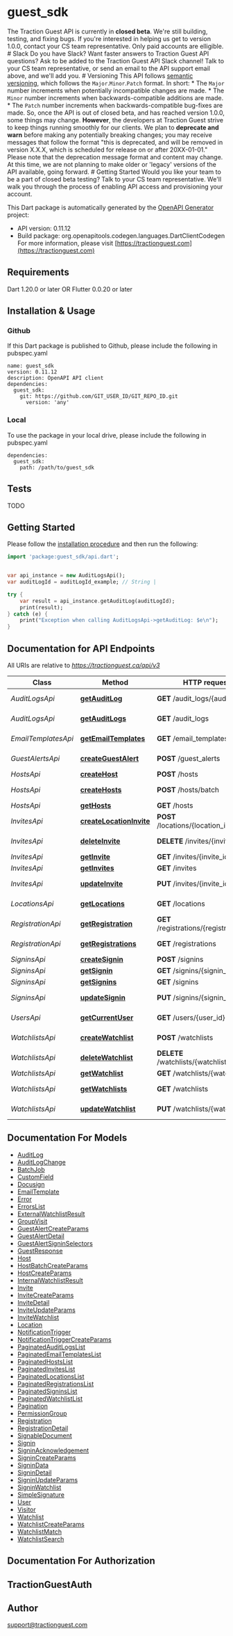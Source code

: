 # guest_sdk
The Traction Guest API is currently in **closed beta**. We're still building, testing, and fixing bugs.  If you're interested in helping us get to version 1.0.0, contact your CS team representative. Only paid accounts are elligible.  # Slack  Do you have Slack? Want faster answers to Traction Guest API questions?  Ask to be added to the Traction Guest API Slack channel!  Talk to your CS team representative, or send an email to the API support email above, and we'll add you.  # Versioning  This API follows [semantic versioning](https://semver.org/), which follows the `Major`.`Minor`.`Patch` format. In short:  * The `Major` number increments when potentially incompatible changes are made. * The `Minor` number increments when backwards-compatible additions are made. * The `Patch` number increments when backwards-compatible bug-fixes are made.  So, once the API is out of closed beta, and has reached version 1.0.0, some things may change.  **However**, the developers at Traction Guest strive to keep things running smoothly for our clients. We plan to **deprecate and warn** before making any potentially breaking changes; you may receive messages that follow the format \"this is deprecated, and will be removed in version X.X.X, which is scheduled for release on or after 20XX-01-01.\" Please note that the deprecation message format and content may change.  At this time, we are not planning to make older or 'legacy' versions of the API available, going forward.  # Getting Started  Would you like your team to be a part of closed beta testing? Talk to your CS team representative. We'll walk you through the process of enabling API access and provisioning your account. 

This Dart package is automatically generated by the [OpenAPI Generator](https://openapi-generator.tech) project:

- API version: 0.11.12
- Build package: org.openapitools.codegen.languages.DartClientCodegen
For more information, please visit [https://tractionguest.com](https://tractionguest.com)

## Requirements

Dart 1.20.0 or later OR Flutter 0.0.20 or later

## Installation & Usage

### Github
If this Dart package is published to Github, please include the following in pubspec.yaml
```
name: guest_sdk
version: 0.11.12
description: OpenAPI API client
dependencies:
  guest_sdk:
    git: https://github.com/GIT_USER_ID/GIT_REPO_ID.git
      version: 'any'
```

### Local
To use the package in your local drive, please include the following in pubspec.yaml
```
dependencies:
  guest_sdk:
    path: /path/to/guest_sdk
```

## Tests

TODO

## Getting Started

Please follow the [installation procedure](#installation--usage) and then run the following:

```dart
import 'package:guest_sdk/api.dart';


var api_instance = new AuditLogsApi();
var auditLogId = auditLogId_example; // String | 

try {
    var result = api_instance.getAuditLog(auditLogId);
    print(result);
} catch (e) {
    print("Exception when calling AuditLogsApi->getAuditLog: $e\n");
}

```

## Documentation for API Endpoints

All URIs are relative to *https://tractionguest.ca/api/v3*

Class | Method | HTTP request | Description
------------ | ------------- | ------------- | -------------
*AuditLogsApi* | [**getAuditLog**](docs//AuditLogsApi.md#getauditlog) | **GET** /audit_logs/{audit_log_id} | Get an AuditLog
*AuditLogsApi* | [**getAuditLogs**](docs//AuditLogsApi.md#getauditlogs) | **GET** /audit_logs | List all AuditLogs
*EmailTemplatesApi* | [**getEmailTemplates**](docs//EmailTemplatesApi.md#getemailtemplates) | **GET** /email_templates | List all EmailTemplates
*GuestAlertsApi* | [**createGuestAlert**](docs//GuestAlertsApi.md#createguestalert) | **POST** /guest_alerts | Create GuestAlert
*HostsApi* | [**createHost**](docs//HostsApi.md#createhost) | **POST** /hosts | Create a Host
*HostsApi* | [**createHosts**](docs//HostsApi.md#createhosts) | **POST** /hosts/batch | Create multiple Hosts
*HostsApi* | [**getHosts**](docs//HostsApi.md#gethosts) | **GET** /hosts | List all Hosts
*InvitesApi* | [**createLocationInvite**](docs//InvitesApi.md#createlocationinvite) | **POST** /locations/{location_id}/invites | Create an Invite
*InvitesApi* | [**deleteInvite**](docs//InvitesApi.md#deleteinvite) | **DELETE** /invites/{invite_id} | Deletes an Invite
*InvitesApi* | [**getInvite**](docs//InvitesApi.md#getinvite) | **GET** /invites/{invite_id} | Get an Invite
*InvitesApi* | [**getInvites**](docs//InvitesApi.md#getinvites) | **GET** /invites | List all Invites
*InvitesApi* | [**updateInvite**](docs//InvitesApi.md#updateinvite) | **PUT** /invites/{invite_id} | Update an Invite
*LocationsApi* | [**getLocations**](docs//LocationsApi.md#getlocations) | **GET** /locations | List all Locations
*RegistrationApi* | [**getRegistration**](docs//RegistrationApi.md#getregistration) | **GET** /registrations/{registration_id} | Get a Registration
*RegistrationApi* | [**getRegistrations**](docs//RegistrationApi.md#getregistrations) | **GET** /registrations | List all Registrations
*SigninsApi* | [**createSignin**](docs//SigninsApi.md#createsignin) | **POST** /signins | Create Signin
*SigninsApi* | [**getSignin**](docs//SigninsApi.md#getsignin) | **GET** /signins/{signin_id} | Get a Signin
*SigninsApi* | [**getSignins**](docs//SigninsApi.md#getsignins) | **GET** /signins | List all Signins
*SigninsApi* | [**updateSignin**](docs//SigninsApi.md#updatesignin) | **PUT** /signins/{signin_id} | Update a Signin
*UsersApi* | [**getCurrentUser**](docs//UsersApi.md#getcurrentuser) | **GET** /users/{user_id} | Get the current User
*WatchlistsApi* | [**createWatchlist**](docs//WatchlistsApi.md#createwatchlist) | **POST** /watchlists | Create Watchlist
*WatchlistsApi* | [**deleteWatchlist**](docs//WatchlistsApi.md#deletewatchlist) | **DELETE** /watchlists/{watchlist_id} | Deletes a Watchlist
*WatchlistsApi* | [**getWatchlist**](docs//WatchlistsApi.md#getwatchlist) | **GET** /watchlists/{watchlist_id} | Get a Watchlist
*WatchlistsApi* | [**getWatchlists**](docs//WatchlistsApi.md#getwatchlists) | **GET** /watchlists | List all Watchlists
*WatchlistsApi* | [**updateWatchlist**](docs//WatchlistsApi.md#updatewatchlist) | **PUT** /watchlists/{watchlist_id} | Update a Watchlist


## Documentation For Models

 - [AuditLog](docs//AuditLog.md)
 - [AuditLogChange](docs//AuditLogChange.md)
 - [BatchJob](docs//BatchJob.md)
 - [CustomField](docs//CustomField.md)
 - [Docusign](docs//Docusign.md)
 - [EmailTemplate](docs//EmailTemplate.md)
 - [Error](docs//Error.md)
 - [ErrorsList](docs//ErrorsList.md)
 - [ExternalWatchlistResult](docs//ExternalWatchlistResult.md)
 - [GroupVisit](docs//GroupVisit.md)
 - [GuestAlertCreateParams](docs//GuestAlertCreateParams.md)
 - [GuestAlertDetail](docs//GuestAlertDetail.md)
 - [GuestAlertSigninSelectors](docs//GuestAlertSigninSelectors.md)
 - [GuestResponse](docs//GuestResponse.md)
 - [Host](docs//Host.md)
 - [HostBatchCreateParams](docs//HostBatchCreateParams.md)
 - [HostCreateParams](docs//HostCreateParams.md)
 - [InternalWatchlistResult](docs//InternalWatchlistResult.md)
 - [Invite](docs//Invite.md)
 - [InviteCreateParams](docs//InviteCreateParams.md)
 - [InviteDetail](docs//InviteDetail.md)
 - [InviteUpdateParams](docs//InviteUpdateParams.md)
 - [InviteWatchlist](docs//InviteWatchlist.md)
 - [Location](docs//Location.md)
 - [NotificationTrigger](docs//NotificationTrigger.md)
 - [NotificationTriggerCreateParams](docs//NotificationTriggerCreateParams.md)
 - [PaginatedAuditLogsList](docs//PaginatedAuditLogsList.md)
 - [PaginatedEmailTemplatesList](docs//PaginatedEmailTemplatesList.md)
 - [PaginatedHostsList](docs//PaginatedHostsList.md)
 - [PaginatedInvitesList](docs//PaginatedInvitesList.md)
 - [PaginatedLocationsList](docs//PaginatedLocationsList.md)
 - [PaginatedRegistrationsList](docs//PaginatedRegistrationsList.md)
 - [PaginatedSigninsList](docs//PaginatedSigninsList.md)
 - [PaginatedWatchlistList](docs//PaginatedWatchlistList.md)
 - [Pagination](docs//Pagination.md)
 - [PermissionGroup](docs//PermissionGroup.md)
 - [Registration](docs//Registration.md)
 - [RegistrationDetail](docs//RegistrationDetail.md)
 - [SignableDocument](docs//SignableDocument.md)
 - [Signin](docs//Signin.md)
 - [SigninAcknowledgement](docs//SigninAcknowledgement.md)
 - [SigninCreateParams](docs//SigninCreateParams.md)
 - [SigninData](docs//SigninData.md)
 - [SigninDetail](docs//SigninDetail.md)
 - [SigninUpdateParams](docs//SigninUpdateParams.md)
 - [SigninWatchlist](docs//SigninWatchlist.md)
 - [SimpleSignature](docs//SimpleSignature.md)
 - [User](docs//User.md)
 - [Visitor](docs//Visitor.md)
 - [Watchlist](docs//Watchlist.md)
 - [WatchlistCreateParams](docs//WatchlistCreateParams.md)
 - [WatchlistMatch](docs//WatchlistMatch.md)
 - [WatchlistSearch](docs//WatchlistSearch.md)


## Documentation For Authorization


## TractionGuestAuth



## Author

support@tractionguest.com


